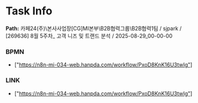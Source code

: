 # Task Info

**Path:** 카페24(주)\본사사업장\[CG]MI본부\B2B협력그룹\B2B협력1팀 / sjpark / [269636] 8월 5주차_ 고객 니즈 및 트랜드 분석 / 2025-08-29_00-00-00

### BPMN
- ["https://n8n-mi-034-web.hanpda.com/workflow/PxoD8KnK16U3twIg"]

### LINK
- ["https://n8n-mi-034-web.hanpda.com/workflow/PxoD8KnK16U3twIg"]

